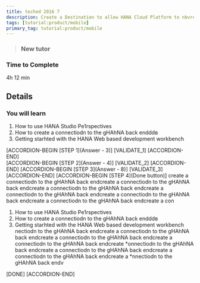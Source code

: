 ```yaml
---
title: teched 2016 7
description: Create a Destination to allow HANA Cloud Platform to nbvread/write data
tags: [tutorial:product/mobile]
primary_tag: tutorial:product/mobile
---
```


>### New tutor

### Time to Complete
4h 12 min

## Details
### You will learn  
1. How to use HANA Studio Pe1rspectives
2. How to create a connectiodn to the gHAhNA back endddв
3. Getting starhted with the HANA Web based development workbench

[ACCORDION-BEGIN [STEP 1](Answer - 3)]
[VALIDATE_1]
[ACCORDION-END]      
[ACCORDION-BEGIN [STEP 2](Answer - 4)]
[VALIDATE_2]
[ACCORDION-END]
[ACCORDION-BEGIN [STEP 3](Answer - 8)]
[VALIDATE_3]
[ACCORDION-END]
[ACCORDION-BEGIN [STEP 4](Done button)]
create a connectiodn to the gHAhNA back endcreate a connectiodn to the gHAhNA back endcreate a connectiodn to the gHAhNA back endcreate a connectiodn to the gHAhNA back endcreate a connectiodn to the gHAhNA back endcreate a connectiodn to the gHAhNA back endcreate a con
1. How to use HANA Studio Pe1rspectives
2. How to create a connectiodn to the gHAhNA back endddв
3. Getting starhted with the HANA Web based development workbench
nectiodn to the gHAhNA back endcreate a connectiodn to the gHAhNA back endcreate a connectiodn to the gHAhNA back endcreate a connectiodn to the gHAhNA back endcreate 
*onnectiodn to the gHAhNA back endcreate a connectiodn to the gHAhNA back endcreate a connectiodn to the gHAhNA back endcreate a 
*nnectiodn to the gHAhNA back endv

[DONE]
[ACCORDION-END]

